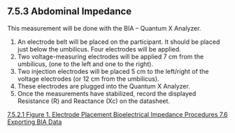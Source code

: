 ## 7.5.3 Abdominal Impedance

This measurement will be done with the BIA – Quantum X Analyzer.

1. An electrode belt will be placed on the participant. It should be placed just below the umbilicus. Four electrodes will be applied.
2. Two voltage-measuring electrodes will be applied 7 cm from the umbilicus, (one to the left and one to the right).
3. Two injection electrodes will be placed 5 cm to the left/right of the voltage electrodes (or 12 cm from the umbilicus).
4. These electrodes are plugged into the Quantum X Analyzer.
5. Once the measurements have stabilized, record the displayed Resistance (R) and Reactance (Xc) on the datasheet.


<div class="center">
<div class="btn-group">
  <a href=":pages_path:/manuals/bioelectrical-impedance/7-05-02-electrode-placement.md" class="btn btn-default">
    <span class="glyphicon glyphicon-chevron-left"></span>
    7.5.2.1 Figure 1. Electrode Placement
  </a>

  <a href=":pages_path:/manuals/bioelectrical-impedance" class="btn btn-default">
    <span class="glyphicon glyphicon-chevron-up"></span>
    Bioelectrical Impedance Procedures
  </a>

  <a href=":pages_path:/manuals/bioelectrical-impedance/7-06-01-generating-report.md" class="btn btn-success">
    7.6 Exporting BIA Data
    <span class="glyphicon glyphicon-chevron-right"></span>
  </a>
</div>
</div>
